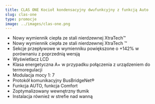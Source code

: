 ```yaml
---
title: CLAS ONE Kocioł kondensacyjny dwufunkcyjny z funkcją Auto
slug: clas-one
type: promocje
image: ../images/clas-one.png
---
```


- Nowy wymiennik ciepła ze stali nierdzewnej XtraTech™
- Nowy wymiennik ciepła ze stali nierdzewnej XtraTech ™
- Sekcje przepływowe w wymienniku powiększone o +142% w porównaniu z poprzednią wersją
- Wyświetlacz LCD
- Klasa energetyczna A+ w przypadku połączenia z urządzeniem do termoregulacji
- Modulacja mocy 1: 7
- Protokół komunikacyjny BusBridgeNet®
- Funkcja AUTO, funkcja Comfort
- Zoptymalizowany wewnętrzny tłumik
- Instalacja również w strefie nad wanną
